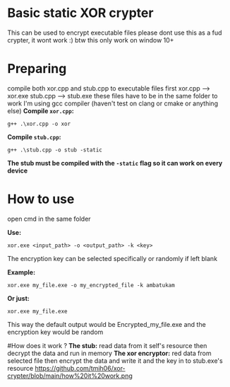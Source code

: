 # Basic static XOR crypter
This can be used to encrypt executable files
please dont use this as a fud crypter, it wont work :)
btw this only work on window 10+

# Preparing
compile both xor.cpp and stub.cpp to executable files first
xor.cpp --> xor.exe
stub.cpp --> stub.exe
these files have to be in the same folder to work
I'm using gcc compiler (haven't test on clang or cmake or anything else)
**Compile `xor.cpp`:**
```shell
g++ .\xor.cpp -o xor
```

**Compile `stub.cpp`:**
```shell
g++ .\stub.cpp -o stub -static
```
**The stub must be compiled with the `-static` flag so it can work on every device**

# How to use
open cmd in the same folder

**Use:**
```shell
xor.exe <input_path> -o <output_path> -k <key>
```
The encryption key can be selected specifically or randomly if left blank

**Example:**
```shell
xor.exe my_file.exe -o my_encrypted_file -k ambatukam
```

**Or just:**
```shell
xor.exe my_file.exe
```
This way the default output would be Encrypted_my_file.exe and the encryption key would be random

#How does it work ?
**The stub:** read data from it self's resource then decrypt the data and run in memory
**The xor encryptor:** red data from selected file then encrypt the data and write it and the key in to stub.exe's resource
https://github.com/tmih06/xor-crypter/blob/main/how%20it%20work.png
